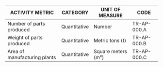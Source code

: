 | ACTIVITY METRIC | CATEGORY | UNIT OF MEASURE | CODE |
|-----------------|----------|-----------------|------|
| Number of parts produced | Quantitative | Number | TR-AP-000.A |
| Weight of parts produced | Quantitative | Metric tons (t) | TR-AP-000.B |
| Area of manufacturing plants | Quantitative | Square meters (m²) | TR-AP-000.C |